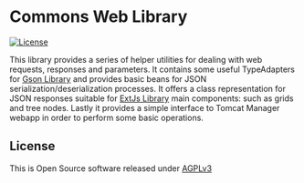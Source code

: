 # Commons Web Library

[![License](https://img.shields.io/badge/license-AGPLv3-blue.svg)](https://www.gnu.org/licenses/agpl-3.0.txt)

This library provides a series of helper utilities for dealing with web requests, responses and parameters.
It contains some useful TypeAdapters for [Gson Library](https://github.com/google/gson) and provides basic beans for JSON serialization/deserialization processes.
It offers a class representation for JSON responses suitable for [ExtJs Library](https://www.sencha.com/products/extjs/) main components: such as grids and tree nodes.
Lastly it provides a simple interface to Tomcat Manager webapp in order to perform some basic operations.

## License

This is Open Source software released under [AGPLv3](./LICENSE.txt)
